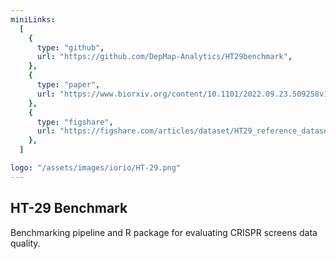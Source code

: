 ```yaml
---
miniLinks:
  [
    {
      type: "github",
      url: "https://github.com/DepMap-Analytics/HT29benchmark",
    },
    {
      type: "paper",
      url: "https://www.biorxiv.org/content/10.1101/2022.09.23.509258v1.full.pdf",
    },
    {
      type: "figshare",
      url: "https://figshare.com/articles/dataset/HT29_reference_dataset/20480544",
    },
  ]

logo: "/assets/images/iorio/HT-29.png"
---
```


## HT-29 Benchmark

Benchmarking pipeline and R package for evaluating CRISPR screens data quality.

